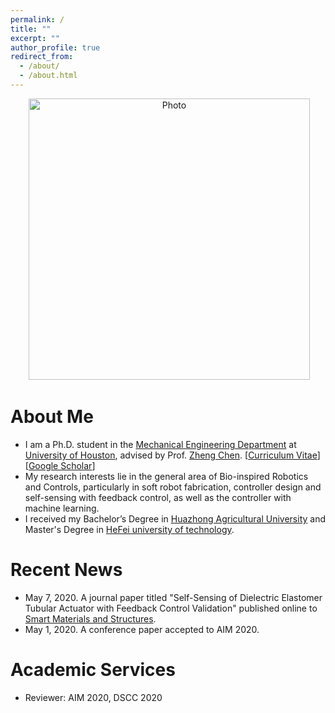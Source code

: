 ```yaml
---
permalink: /
title: ""
excerpt: ""
author_profile: true
redirect_from: 
  - /about/
  - /about.html
---
```


<p align="center">
  <img src="https://shengbinwang.github.io/files/shengbinwang1.jpg?raw=true" alt="Photo" style="width: 450px;"/> 
</p>

# About Me
* I am a Ph.D. student in the [Mechanical Engineering Department](http://www.me.uh.edu//) at [University of Houston](https://www.uh.edu/), advised by Prof. [Zheng Chen](http://brcl.me.uh.edu/). [[Curriculum Vitae](http://www.me.uh.edu/sites/me-new/files/faculty/chen-zheng/chen_zheng.pdf)] [[Google Scholar](https://scholar.google.com/citations?user=edyNnjYAAAAJ&hl=en&oi=ao)]
* My research interests lie in the general area of Bio-inspired Robotics and Controls, particularly in soft robot fabrication, controller design and self-sensing with feedback control, as well as the controller with machine learning.
* I received my Bachelor’s Degree in [Huazhong Agricultural University](http://www.hzau.edu.cn/) and Master's Degree in [HeFei university of technology](http://www.hfut.edu.cn/). 

# Recent News
* May 7, 2020. A journal paper titled "Self-Sensing of Dielectric Elastomer Tubular Actuator with Feedback Control Validation" published online to [Smart Materials and Structures](https://iopscience.iop.org/article/10.1088/1361-665X/ab914b).
* May 1, 2020. A conference paper accepted to AIM 2020.

# Academic Services
* Reviewer: AIM 2020, DSCC 2020
